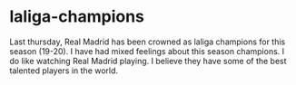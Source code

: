 # laliga-champions

Last thursday, Real Madrid has been crowned as laliga champions for this season (19-20). I have had mixed feelings about this season champions. I do like watching Real Madrid playing. I believe they have some of the best talented players in the world.

